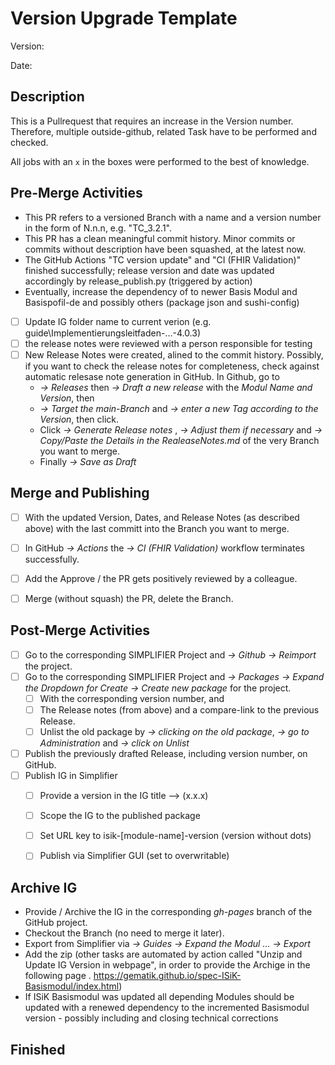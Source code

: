 # Version Upgrade Template
<!--- parameters of your upgrade -->

Version:

Date:

## Description
<!--- CAVEAT: You to be an admin to perform all the necessary jobs. -->
This is a Pullrequest that requires an increase in the Version number. Therefore, multiple outside-github, related Task have to be performed and checked.

All jobs with an `x` in the boxes were performed to the best of knowledge.

## Pre-Merge Activities
<!--- Lets check everything before we continue. -->
- This PR refers to a versioned Branch with a name and a version number in the form of N.n.n, e.g. "TC_3.2.1".
- This PR has a clean meaningful commit history. Minor commits or commits without description have been squashed, at the latest now.
- The GitHub Actions "TC version update" and "CI (FHIR Validation)" finished successfully; release version and date was updated accordingly by release_publish.py (triggered by action)
- Eventually, increase the dependency of to newer Basis Modul and Basispofil-de and possibly others (package json and sushi-config)
- [ ] Update IG folder name to current verion (e.g. guide\Implementierungsleitfaden-...-4.0.3)
- [ ] the release notes were reviewed with a person responsible for testing
- [ ] New Release Notes were created, alined to the commit history. Possibly, if you want to check the release notes for completeness, check against automatic relesase note generation in GitHub. In Github, go to 
  - _-> Releases_ then _-> Draft a new release_ with the _Modul Name and Version_, then
  - _-> Target the main-Branch_ and _-> enter a new Tag according to the Version_, then click.
  - Click _-> Generate Release notes_ , _-> Adjust them if necessary_ and _-> Copy/Paste the Details in the RealeaseNotes.md_ of the very Branch you want to merge.
  - Finally _-> Save as Draft_

## Merge and Publishing
<!--- Now lets do the merge. -->
<!--- Include details of your testing environment, especially -->
- [ ] With the updated Version, Dates, and Release Notes (as described above) with the last committ into the Branch you want to merge.
- [ ] In GitHub _-> Actions_ the _-> CI (FHIR Validation)_ workflow terminates successfully.
- [ ] Add the Approve / the PR gets positively reviewed by a colleague.
- [ ] Merge (without squash) the PR, delete the Branch.


## Post-Merge Activities
<!--- Do some update, refresh and cleanup of related resources. -->

- [ ] Go to the corresponding SIMPLIFIER Project and _-> Github -> Reimport_ the project.
- [ ] Go to the corresponding SIMPLIFIER Project and _-> Packages -> Expand the Dropdown for Create -> Create new package_ for the project.
  - [ ] With the corresponding version number, and
  - [ ] The Release notes (from above) and a compare-link to the previous Release.
  - [ ] Unlist the old package by _-> clicking on the old package_, _-> go to Administration_ and _-> click on Unlist_
- [ ] Publish the previously drafted Release, including version number, on GitHub.
- [ ] Publish IG in Simplifier
  - [ ]  Provide a version in the IG title --> (x.x.x)
  - [ ]  Scope the IG to the published package
  - [ ]  Set URL key to isik-[module-name]-version (version without dots)
  - [ ]  Publish via Simplifier GUI (set to overwritable)


## Archive IG

-  Provide / Archive the IG in the corresponding _gh-pages_ branch of the GitHub project.
  - Checkout the Branch (no need to merge it later). 
  - Export from Simplifier via _-> Guides -> Expand the Modul ... -> Export_
  - Add the zip (other tasks are automated by action called "Unzip and Update IG Version in webpage", in order to provide the Archige in the following page . https://gematik.github.io/spec-ISiK-Basismodul/index.html)
- If ISiK Basismodul was updated all depending Modules should be updated  with a renewed dependency to the incremented Basismodul version - possibly including and closing technical corrections


## Finished
